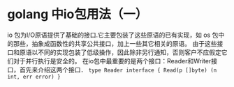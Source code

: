 # golang 中io包用法（一）
io 包为I/O原语提供了基础的接口.它主要包装了这些原语的已有实现，如 os 包中的那些，抽象成函数性的共享公共接口，加上一些其它相关的原语。
由于这些接口和原语以不同的实现包装了低级操作，因此除非另行通知，否则客户不应假定它们对于并行执行是安全的。
在io包中最重要的是两个接口：Reader和Writer接口，首先来介绍这两个接口．
`type Reader interface {
    Read(p []byte) (n int, err error)
}`
